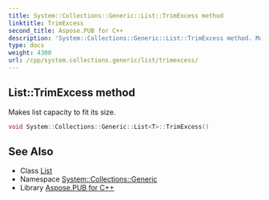 ```yaml
---
title: System::Collections::Generic::List::TrimExcess method
linktitle: TrimExcess
second_title: Aspose.PUB for C++
description: 'System::Collections::Generic::List::TrimExcess method. Makes list capacity to fit its size in C++.'
type: docs
weight: 4300
url: /cpp/system.collections.generic/list/trimexcess/
---
```

## List::TrimExcess method


Makes list capacity to fit its size.

```cpp
void System::Collections::Generic::List<T>::TrimExcess()
```

## See Also

* Class [List](../)
* Namespace [System::Collections::Generic](../../)
* Library [Aspose.PUB for C++](../../../)
